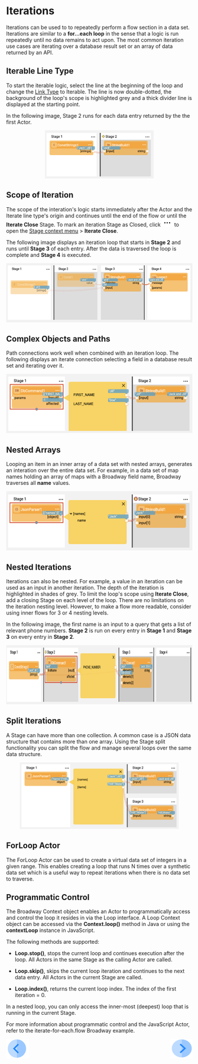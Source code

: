 # Iterations
Iterations can be used to to repeatedly perform a flow section in a  data set. Iterations are similar to a **for...each loop** in the sense that a logic is run repeatedly until no data remains to act upon.
The most common iteration use cases are iterating over a database result set or an array of data returned by an API.


## Iterable Line Type

To start the iterable logic, select the line at the beginning of the loop and change the [Link Type](20_broadway_flow_linking_actors.md#link-object-properties) to Iterable. The line is now double-dotted, the background of the loop's scope is highlighted grey and a thick divider line is displayed at the starting point. 

In the following image, Stage 2 runs for each data entry returned by the the first Actor.
 
<div align="center"><img src="images/iterate_simple.png" height="130px"/></div>


## Scope of Iteration

The scope of the interation's logic starts immediately after the Actor and the Iterate line type's origin and continues until the end of the flow or until the **Iterate Close** Stage. To mark an iteration Stage as Closed, click ![image](images/99_19_dots.PNG) to open the [Stage context menu](18_broadway_flow_window.md#stage-context-menu) >  **Iterate Close**. 

The following image displays an iteration loop that starts in **Stage 2** and runs until **Stage 3** of each entry. After the data is traversed the loop is complete and **Stage 4** is executed.

<div align="center"><img src="images/iterate_scope.png" height="160px"/></div>


## Complex Objects and Paths

Path connections work well when combined with an iteration loop. The following displays an iterate connection selecting a field in a database result set and iterating over it.

<div align="center"><img src="images/iterate_path.png" height="160px"/></div>



## Nested Arrays

Looping an item in an inner array of a data set with nested arrays, generates an interation over the entire data set. For example, in a data set of map names holding an array of maps with a Broadway field name, Broadway traverses all **name** values.

<div align="center"><img src="images/iterate_nested_array.png" height="160px"/></div>


## Nested Iterations

Iterations can also be nested. For example, a value in an iteration can be used as an input in another iteration. The depth of the iteration is highlighted in shades of grey. To limit the loop's scope using **Iterate Close**, add a closing Stage on each level of the loop.
There are no limitations on the iteration nesting level. However, to make a flow more readable, consider using inner flows for 3 or 4 nesting levels.


In the following image, the first name is an input to a query that gets a list of relevant phone numbers. **Stage 2** is run on every entry in **Stage 1** and **Stage 3** on every entry in **Stage 2**.

<div align="center"><img src="images/iterate_nested_iterations.png" height="160px"/></div>



## Split Iterations

A Stage can have more than one collection. A common case is a JSON data structure that contains more than one array.
Using the Stage split functionality you can split the flow and manage several loops over the same data structure.

<div align="center"><img src="images/iterate_split.png" height="180px"/></div>

## ForLoop Actor

The ForLoop Actor can be used to create a virtual data set of integers in a given range. This enables creating a loop that runs N times over a synthetic data set which is a useful way to repeat iterations when there is no data set to traverse.


## Programmatic Control

The Broadway Context object enables an Actor to programmatically access and control the loop it resides in via the Loop interface. 
A Loop Context object can be accessed via the **Context.loop()** method in Java or using the **contextLoop** instance in JavaScript. 

The following methods are supported:
* **Loop.stop()**, stops the current loop and continues execution after the loop. All Actors in the same Stage as the calling Actor are called.

* **Loop.skip()**, skips the current loop iteration and continues to the next data entry. All Actors in the current Stage are called.

* **Loop.index()**, returns the current loop index. The index of the first iteration = 0.

In a nested loop, you can only access the inner-most (deepest) loop that is running in the current Stage. 

For more information about programmatic control and the JavaScript Actor, refer to the iterate-for-each.flow Broadway example.

[![Previous](/articles/images/Previous.png)](20_broadway_flow_linking_actors.md)[<img align="right" width="60" height="54" src="/articles/images/Next.png">]()
